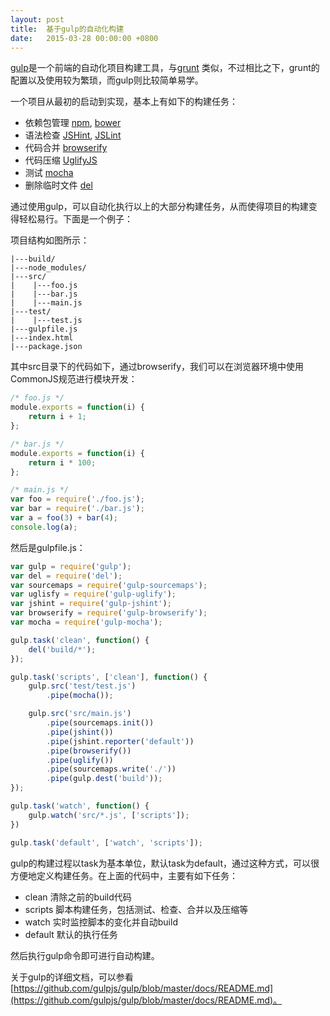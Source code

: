 ```yaml
---
layout: post
title:  基于gulp的自动化构建
date:   2015-03-28 00:00:00 +0800
---
```


[gulp](http://gulpjs.com/)是一个前端的自动化项目构建工具，与[grunt](http://gruntjs.com/)
类似，不过相比之下，grunt的配置以及使用较为繁琐，而gulp则比较简单易学。

一个项目从最初的启动到实现，基本上有如下的构建任务：

- 依赖包管理 [npm](https://www.npmjs.com/), [bower](http://bower.io/)
- 语法检查 [JSHint](https://github.com/jshint/jshint), [JSLint](https://github.com/douglascrockford/JSLint)
- 代码合并 [browserify](http://browserify.org/)
- 代码压缩 [UglifyJS](https://github.com/mishoo/UglifyJS)
- 测试 [mocha](http://mochajs.org/)
- 删除临时文件 [del](https://github.com/sindresorhus/del)

通过使用gulp，可以自动化执行以上的大部分构建任务，从而使得项目的构建变得轻松易行。下面是一个例子：

项目结构如图所示：

```
|---build/
|---node_modules/
|---src/
|    |---foo.js
|    |---bar.js
|    |---main.js
|---test/
|    |---test.js
|---gulpfile.js
|---index.html
|---package.json
```

其中src目录下的代码如下，通过browserify，我们可以在浏览器环境中使用CommonJS规范进行模块开发：

```javascript
/* foo.js */
module.exports = function(i) {
	return i + 1;
};

/* bar.js */
module.exports = function(i) {
	return i * 100;
};

/* main.js */
var foo = require('./foo.js');
var bar = require('./bar.js');
var a = foo(3) + bar(4);
console.log(a);
```

然后是gulpfile.js：

```javascript
var gulp = require('gulp');
var del = require('del');
var sourcemaps = require('gulp-sourcemaps');
var uglisfy = require('gulp-uglify');
var jshint = require('gulp-jshint');
var browserify = require('gulp-browserify');
var mocha = require('gulp-mocha');

gulp.task('clean', function() {
    del('build/*');
});

gulp.task('scripts', ['clean'], function() {
    gulp.src('test/test.js')
        .pipe(mocha());

    gulp.src('src/main.js')
        .pipe(sourcemaps.init())
        .pipe(jshint())
        .pipe(jshint.reporter('default'))
        .pipe(browserify())
        .pipe(uglify())
        .pipe(sourcemaps.write('./'))
        .pipe(gulp.dest('build'));
});

gulp.task('watch', function() {
    gulp.watch('src/*.js', ['scripts']);
})

gulp.task('default', ['watch', 'scripts']);
```

gulp的构建过程以task为基本单位，默认task为default，通过这种方式，可以很方便地定义构建任务。在上面的代码中，主要有如下任务：

- clean 清除之前的build代码
- scripts 脚本构建任务，包括测试、检查、合并以及压缩等
- watch 实时监控脚本的变化并自动build
- default 默认的执行任务

然后执行gulp命令即可进行自动构建。

关于gulp的详细文档，可以参看[https://github.com/gulpjs/gulp/blob/master/docs/README.md](https://github.com/gulpjs/gulp/blob/master/docs/README.md)。
